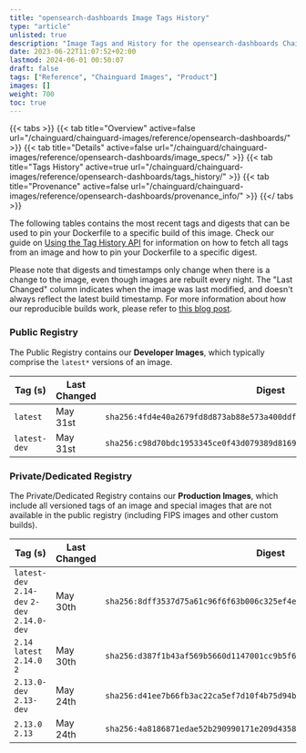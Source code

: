```yaml
---
title: "opensearch-dashboards Image Tags History"
type: "article"
unlisted: true
description: "Image Tags and History for the opensearch-dashboards Chainguard Image"
date: 2023-06-22T11:07:52+02:00
lastmod: 2024-06-01 00:50:07
draft: false
tags: ["Reference", "Chainguard Images", "Product"]
images: []
weight: 700
toc: true
---
```


{{< tabs >}}
{{< tab title="Overview" active=false url="/chainguard/chainguard-images/reference/opensearch-dashboards/" >}}
{{< tab title="Details" active=false url="/chainguard/chainguard-images/reference/opensearch-dashboards/image_specs/" >}}
{{< tab title="Tags History" active=true url="/chainguard/chainguard-images/reference/opensearch-dashboards/tags_history/" >}}
{{< tab title="Provenance" active=false url="/chainguard/chainguard-images/reference/opensearch-dashboards/provenance_info/" >}}
{{</ tabs >}}

The following tables contains the most recent tags and digests that can be used to pin your Dockerfile to a specific build of this image. Check our guide on [Using the Tag History API](/chainguard/chainguard-images/using-the-tag-history-api/) for information on how to fetch all tags from an image and how to pin your Dockerfile to a specific digest.

Please note that digests and timestamps only change when there is a change to the image, even though images are rebuilt every night. The "Last Changed" column indicates when the image was last modified, and doesn't always reflect the latest build timestamp. For more information about how our reproducible builds work, please refer to [this blog post](https://www.chainguard.dev/unchained/reproducing-chainguards-reproducible-image-builds).

### Public Registry
The Public Registry contains our **Developer Images**, which typically comprise the `latest*` versions of an image.

| Tag (s)       | Last Changed | Digest                                                                    |
|---------------|--------------|---------------------------------------------------------------------------|
|  `latest`     | May 31st     | `sha256:4fd4e40a2679fd8d873ab88e573a400ddf1919b0fe09047946effb72aea206cf` |
|  `latest-dev` | May 31st     | `sha256:c98d70bdc1953345ce0f43d079389d81696065a24c8d14feebec7d86e6956378` |


### Private/Dedicated Registry
The Private/Dedicated Registry contains our **Production Images**, which include all versioned tags of an image and special images that are not available in the public registry (including FIPS images and other custom builds).

| Tag (s)                                       | Last Changed | Digest                                                                    |
|-----------------------------------------------|--------------|---------------------------------------------------------------------------|
|  `latest-dev` `2.14-dev` `2-dev` `2.14.0-dev` | May 30th     | `sha256:8dff3537d75a61c96f6f63b006c325ef4e47734d853489b2ccd29a7b77d0e093` |
|  `2.14` `latest` `2.14.0` `2`                 | May 30th     | `sha256:d387f1b43af569b5660d1147001cc9b5f6ccbc6da9eabce1572b4a77a16353a1` |
|  `2.13.0-dev` `2.13-dev`                      | May 24th     | `sha256:d41ee7b66fb3ac22ca5ef7d10f4b75d94bc708654b45260ed821a5376e0bcbf5` |
|  `2.13.0` `2.13`                              | May 24th     | `sha256:4a8186871edae52b290990171e209d43585328e83932d24de2404e83fc3717a0` |


